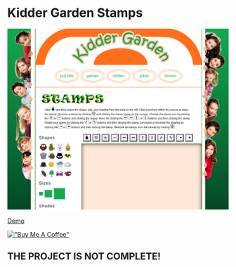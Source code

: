 # Kidder Garden Stamps

[![Kidder](assets/kiddergardenstamps.png)](https://hesbon-osoro.github.io/Kidder-Garden-Stamps)

[Demo](https://hesbon-osoro.github.io/Kidder-Garden-Stamps)

[!["Buy Me A Coffee"](https://www.buymeacoffee.com/assets/img/custom_images/orange_img.png)](https://www.buymeacoffee.com/wazimu)

## THE PROJECT IS NOT COMPLETE!
